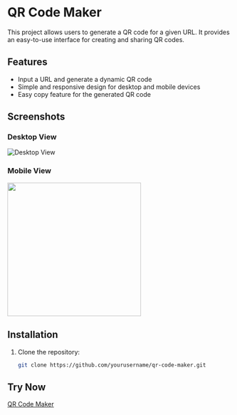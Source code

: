 # QR Code Maker

This project allows users to generate a QR code for a given URL. It provides an easy-to-use interface for creating and sharing QR codes.

## Features
- Input a URL and generate a dynamic QR code
- Simple and responsive design for desktop and mobile devices
- Easy copy feature for the generated QR code

## Screenshots

### Desktop View
![Desktop View](https://github.com/user-attachments/assets/039e9915-7342-4bea-b491-d56ff6be18d4)

### Mobile View
<img src="https://github.com/user-attachments/assets/8271507e-bf48-415e-9d0c-820ad4001a1f" width="300" />


## Installation

1. Clone the repository:

   ```bash
   git clone https://github.com/yourusername/qr-code-maker.git
## Try Now
[QR Code Maker](https://aryannlol.github.io/qr-code-maker/)

